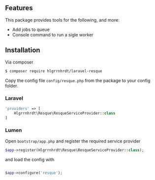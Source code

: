 ## Features

This package provides tools for the following, and more:

- Add jobs to queue
- Console command to run a sigle worker

## Installation

Via composer

``` bash
$ composer require hlgrrnhrdt/laravel-resque
```



Copy the config file ```config/resque.php``` from the package to your config folder.

### Laravel


``` php
'providers' => [
    Hlgrrnhrdt\Resque\ResqueServiceProvider::class
]
```

### Lumen

Open ```bootstrap/app.php``` and register the required service provider

``` php
$app->register(Hlgrrnhrdt\Resque\ResqueServiceProvider::class);
```

and load the config with
``` php

$app->configure('resque');
```

